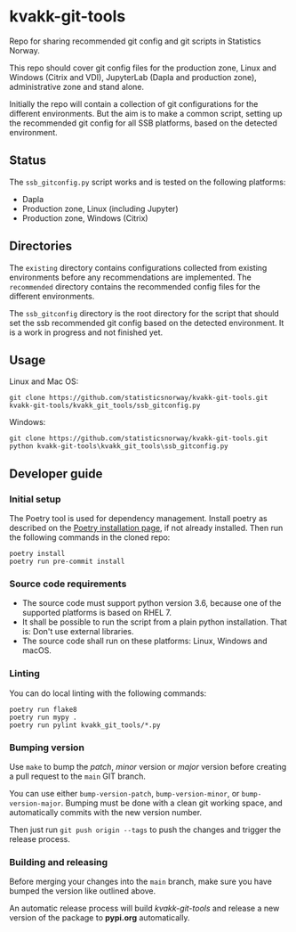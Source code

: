 # kvakk-git-tools

Repo for sharing recommended git config and git scripts in Statistics Norway.

This repo should cover git config files for the production zone, Linux
and Windows (Citrix and VDI), JupyterLab (Dapla and production zone),
administrative zone and stand alone.

Initially the repo will contain a collection of git configurations for the different
environments. But the aim is to make a common script, setting up the recommended
git config for all SSB platforms, based on the detected environment.

## Status

The `ssb_gitconfig.py` script works and is tested on the following platforms:

- Dapla
- Production zone, Linux (including Jupyter)
- Production zone, Windows (Citrix)

## Directories

The `existing` directory contains configurations collected from existing environments
before any recommendations are implemented. The `recommended` directory contains the
recommended config files for the different environments.

The `ssb_gitconfig` directory is the root directory for the script that should
set the ssb recommended git config based on the detected environment. It is a
work in progress and not finished yet.

## Usage

Linux and Mac OS:

```shell
git clone https://github.com/statisticsnorway/kvakk-git-tools.git
kvakk-git-tools/kvakk_git_tools/ssb_gitconfig.py
```

Windows:

```shell
git clone https://github.com/statisticsnorway/kvakk-git-tools.git
python kvakk-git-tools\kvakk_git_tools\ssb_gitconfig.py
```

## Developer guide

### Initial setup

The Poetry tool is used for dependency management. Install poetry as described on the
[Poetry installation page](https://python-poetry.org/docs/#installation), if not
already installed. Then run the following commands in the cloned repo:

```shell
poetry install
poetry run pre-commit install
```

### Source code requirements

- The source code must support python version 3.6, because one of the supported platforms
  is based on RHEL 7.
- It shall be possible to run the script from a plain python installation. That is:
  Don't use external libraries.
- The source code shall run on these platforms: Linux, Windows and macOS.

### Linting

You can do local linting with the following commands:

```shell
poetry run flake8
poetry run mypy .
poetry run pylint kvakk_git_tools/*.py
```

### Bumping version

Use `make` to bump the _patch_, _minor_ version or _major_ version before creating a pull request to the `main` GIT
branch.

You can use either `bump-version-patch`, `bump-version-minor`, or `bump-version-major`.
Bumping must be done with a clean git working space, and automatically commits with the new version number.

Then just run `git push origin --tags` to push the changes and trigger the release process.

### Building and releasing

Before merging your changes into the `main` branch, make sure you have bumped the version like outlined above.

An automatic release process will build _kvakk-git-tools_ and release a new version of the package to **pypi.org** automatically.
